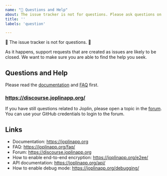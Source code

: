 ```yaml
---
name: "🤔 Questions and Help"
about: The issue tracker is not for questions. Please ask questions on https://discourse.joplinapp.org/.
title: ''
labels: 'question'

---
```


🚨 The issue tracker is not for questions. 🚨

As it happens, support requests that are created as issues are likely to be closed. We want to make sure you are able to find the help you seek.

## Questions and Help

Please read the [documentation](https://joplinapp.org/) and [FAQ](https://joplinapp.org/faq/) first.

### https://discourse.joplinapp.org/

If you have still questions related to Joplin, please open a topic in the [forum](https://discourse.joplinapp.org/).
You can use your GitHub credentials to login to the forum.

## Links

- Documentation: https://joplinapp.org
- FAQ: https://joplinapp.org/faq/
- Forum: https://discourse.joplinapp.org
- How to enable end-to-end encryption: https://joplinapp.org/e2ee/
- API documentation: https://joplinapp.org/api/
- How to enable debug mode: https://joplinapp.org/debugging/
